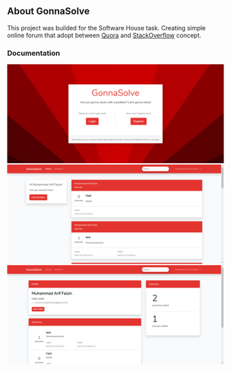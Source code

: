 ## About GonnaSolve
This project was builded for the Software House task. Creating simple online forum that adopt between [Quora](https://quora.com) and [StackOverflow](https://stackoverflow.com) concept.

### Documentation
![Index Page](documentation/index.png)
![Home Page](documentation/home.png)
![Dashboard Page](documentation/dashboard.png)
